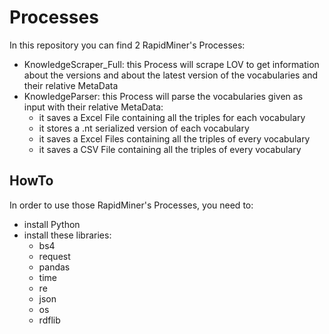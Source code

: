# Processes
In this repository you can find 2 RapidMiner's Processes:
 - KnowledgeScraper_Full: this Process will scrape LOV to get information about the versions and about the latest version of the vocabularies and their relative MetaData
 - KnowledgeParser: this Process will parse the vocabularies given as input with their relative MetaData:
    - it saves a Excel File containing all the triples for each vocabulary
    - it stores a .nt serialized version of each vocabulary
    - it saves a Excel Files containing all the triples of every vocabulary
    - it saves a CSV File containing all the triples of every vocabulary

## HowTo
In order to use those RapidMiner's Processes, you need to:
 - install Python
 - install these libraries:
    - bs4
    - request
    - pandas
    - time
    - re
    - json
    - os
    - rdflib